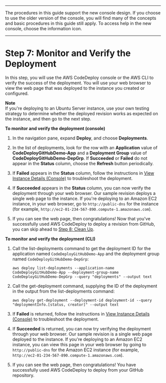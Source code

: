 --------

 The procedures in this guide support the new console design\. If you choose to use the older version of the console, you will find many of the concepts and basic procedures in this guide still apply\. To access help in the new console, choose the information icon\. 

--------

# Step 7: Monitor and Verify the Deployment<a name="tutorials-github-verify"></a>

In this step, you will use the AWS CodeDeploy console or the AWS CLI to verify the success of the deployment\. You will use your web browser to view the web page that was deployed to the instance you created or configured\.

**Note**  
If you're deploying to an Ubuntu Server instance, use your own testing strategy to determine whether the deployed revision works as expected on the instance, and then go to the next step\.

**To monitor and verify the deployment \(console\)**

1. In the navigation pane, expand **Deploy**, and choose **Deployments**\.

1. In the list of deployments, look for the row with an **Application** value of **CodeDeployGitHubDemo\-App** and a **Deployment Group** value of **CodeDeployGitHubDemo\-DepGrp**\. If **Succeeded** or **Failed** do not appear in the **Status** column, choose the **Refresh** button periodically\.

1. If **Failed** appears in the **Status** column, follow the instructions in [View Instance Details \(Console\)](instances-view-details.md#instances-view-details-console) to troubleshoot the deployment\.

1. If **Succeeded** appears in the **Status** column, you can now verify the deployment through your web browser\. Our sample revision deploys a single web page to the instance\. If you're deploying to an Amazon EC2 instance, in your web browser, go to `http://public-dns` for the instance \(for example, `http://ec2-01-234-567-890.compute-1.amazonaws.com`\)\.

1. If you can see the web page, then congratulations\! Now that you've successfully used AWS CodeDeploy to deploy a revision from GitHub, you can skip ahead to [Step 8: Clean Up](tutorials-github-clean-up.md)\.

**To monitor and verify the deployment \(CLI\)**

1. Call the list\-deployments command to get the deployment ID for the application named `CodeDeployGitHubDemo-App` and the deployment group named `CodeDeployGitHubDemo-DepGrp`:

   ```
   aws deploy list-deployments --application-name CodeDeployGitHubDemo-App --deployment-group-name CodeDeployGitHubDemo-DepGrp --query "deployments" --output text
   ```

1. Call the get\-deployment command, supplying the ID of the deployment in the output from the list\-deployments command:

   ```
   aws deploy get-deployment --deployment-id deployment-id --query "deploymentInfo.[status, creator]" --output text
   ```

1. If **Failed** is returned, follow the instructions in [View Instance Details \(Console\)](instances-view-details.md#instances-view-details-console) to troubleshoot the deployment\.

1. If **Succeeded** is returned, you can now try verifying the deployment through your web browser\. Our sample revision is a single web page deployed to the instance\. If you're deploying to an Amazon EC2 instance, you can view this page in your web browser by going to `http://public-dns` for the Amazon EC2 instance \(for example, `http://ec2-01-234-567-890.compute-1.amazonaws.com`\)\.

1. If you can see the web page, then congratulations\! You have successfully used AWS CodeDeploy to deploy from your GitHub repository\.